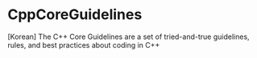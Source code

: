# CppCoreGuidelines
[Korean] The C++ Core Guidelines are a set of tried-and-true guidelines, rules, and best practices about coding in C++
